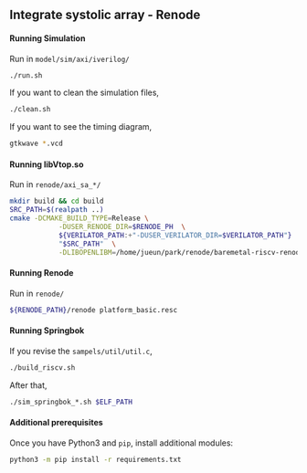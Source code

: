 ## Integrate systolic array - Renode

#### Running Simulation
Run in `model/sim/axi/iverilog/`
```bash
./run.sh
```
If you want to clean the simulation files,
```bash
./clean.sh
```
If you want to see the timing diagram, 
```bash
gtkwave *.vcd
```


#### Running libVtop.so
Run in `renode/axi_sa_*/`
```bash
mkdir build && cd build
SRC_PATH=$(realpath ..)
cmake -DCMAKE_BUILD_TYPE=Release \
            -DUSER_RENODE_DIR=$RENODE_PH  \
            ${VERILATOR_PATH:+"-DUSER_VERILATOR_DIR=$VERILATOR_PATH"}  \
            "$SRC_PATH"  \
            -DLIBOPENLIBM=/home/jueun/park/renode/baremetal-riscv-renode/renode-verilator-integration/lib/libopenlibm-Linux-x86_64.a
```


#### Running Renode
Run in `renode/`
```bash
${RENODE_PATH}/renode platform_basic.resc
```

#### Running Springbok
If you revise the `sampels/util/util.c`,
```bash
./build_riscv.sh
```

After that,
```bash
./sim_springbok_*.sh $ELF_PATH
```


#### Additional prerequisites
Once you have Python3 and `pip`, install additional modules:
```bash
python3 -m pip install -r requirements.txt
```


